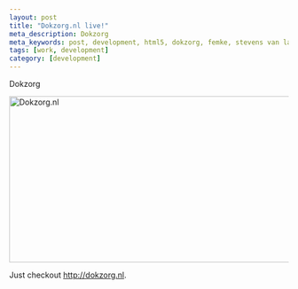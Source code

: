 ```yaml
---
layout: post
title: "Dokzorg.nl live!"
meta_description: Dokzorg
meta_keywords: post, development, html5, dokzorg, femke, stevens van langen
tags: [work, development]
category: [development]
---
```


Dokzorg

<a href="http://dokzorg.nl" target="blank"><img src="http://beatletech.s3.amazonaws.com/dokzorg.png" alt="Dokzorg.nl" height="300" width="540"></a>

Just checkout <a href="http://dokzorg.nl" target="blank">http://dokzorg.nl</a>.
